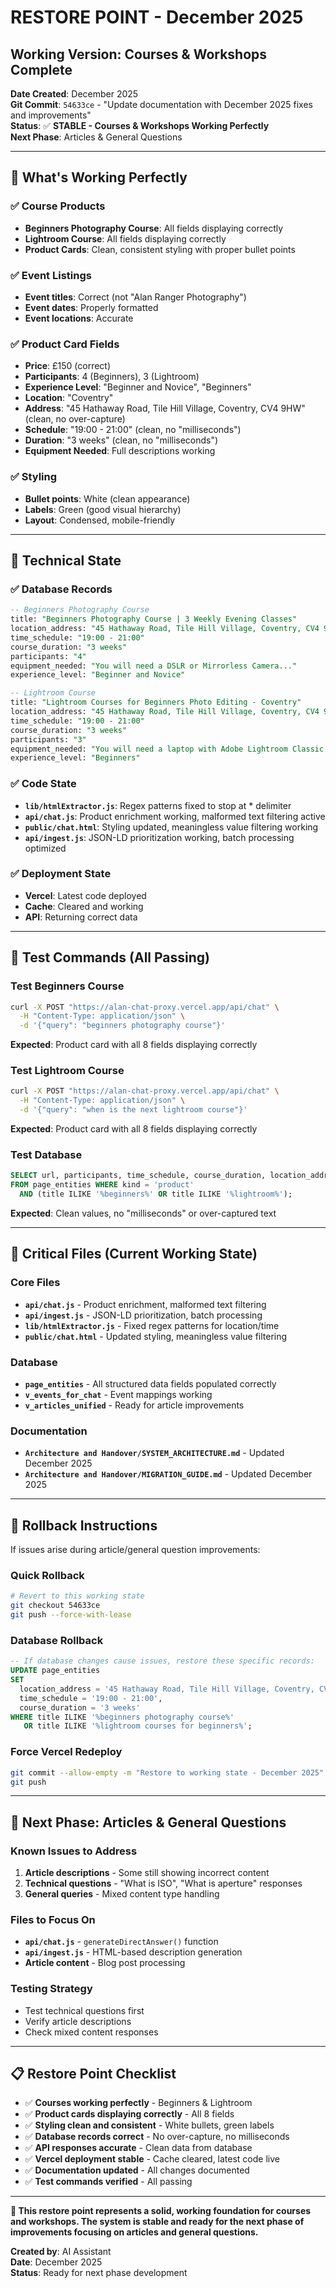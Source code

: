 # RESTORE POINT - December 2025
## Working Version: Courses & Workshops Complete

**Date Created**: December 2025  
**Git Commit**: `54633ce` - "Update documentation with December 2025 fixes and improvements"  
**Status**: ✅ **STABLE - Courses & Workshops Working Perfectly**  
**Next Phase**: Articles & General Questions

---

## 🎯 **What's Working Perfectly**

### **✅ Course Products**
- **Beginners Photography Course**: All fields displaying correctly
- **Lightroom Course**: All fields displaying correctly
- **Product Cards**: Clean, consistent styling with proper bullet points

### **✅ Event Listings**
- **Event titles**: Correct (not "Alan Ranger Photography")
- **Event dates**: Properly formatted
- **Event locations**: Accurate

### **✅ Product Card Fields**
- **Price**: £150 (correct)
- **Participants**: 4 (Beginners), 3 (Lightroom)
- **Experience Level**: "Beginner and Novice", "Beginners"
- **Location**: "Coventry"
- **Address**: "45 Hathaway Road, Tile Hill Village, Coventry, CV4 9HW" (clean, no over-capture)
- **Schedule**: "19:00 - 21:00" (clean, no "milliseconds")
- **Duration**: "3 weeks" (clean, no "milliseconds")
- **Equipment Needed**: Full descriptions working

### **✅ Styling**
- **Bullet points**: White (clean appearance)
- **Labels**: Green (good visual hierarchy)
- **Layout**: Condensed, mobile-friendly

---

## 🔧 **Technical State**

### **✅ Database Records**
```sql
-- Beginners Photography Course
title: "Beginners Photography Course | 3 Weekly Evening Classes"
location_address: "45 Hathaway Road, Tile Hill Village, Coventry, CV4 9HW"
time_schedule: "19:00 - 21:00"
course_duration: "3 weeks"
participants: "4"
equipment_needed: "You will need a DSLR or Mirrorless Camera..."
experience_level: "Beginner and Novice"

-- Lightroom Course
title: "Lightroom Courses for Beginners Photo Editing - Coventry"
location_address: "45 Hathaway Road, Tile Hill Village, Coventry, CV4 9HW"
time_schedule: "19:00 - 21:00"
course_duration: "3 weeks"
participants: "3"
equipment_needed: "You will need a laptop with Adobe Lightroom Classic..."
experience_level: "Beginners"
```

### **✅ Code State**
- **`lib/htmlExtractor.js`**: Regex patterns fixed to stop at * delimiter
- **`api/chat.js`**: Product enrichment working, malformed text filtering active
- **`public/chat.html`**: Styling updated, meaningless value filtering working
- **`api/ingest.js`**: JSON-LD prioritization working, batch processing optimized

### **✅ Deployment State**
- **Vercel**: Latest code deployed
- **Cache**: Cleared and working
- **API**: Returning correct data

---

## 🧪 **Test Commands (All Passing)**

### **Test Beginners Course**
```bash
curl -X POST "https://alan-chat-proxy.vercel.app/api/chat" \
  -H "Content-Type: application/json" \
  -d '{"query": "beginners photography course"}'
```
**Expected**: Product card with all 8 fields displaying correctly

### **Test Lightroom Course**
```bash
curl -X POST "https://alan-chat-proxy.vercel.app/api/chat" \
  -H "Content-Type: application/json" \
  -d '{"query": "when is the next lightroom course"}'
```
**Expected**: Product card with all 8 fields displaying correctly

### **Test Database**
```sql
SELECT url, participants, time_schedule, course_duration, location_address
FROM page_entities WHERE kind = 'product' 
  AND (title ILIKE '%beginners%' OR title ILIKE '%lightroom%');
```
**Expected**: Clean values, no "milliseconds" or over-captured text

---

## 📁 **Critical Files (Current Working State)**

### **Core Files**
- **`api/chat.js`** - Product enrichment, malformed text filtering
- **`api/ingest.js`** - JSON-LD prioritization, batch processing
- **`lib/htmlExtractor.js`** - Fixed regex patterns for location/time
- **`public/chat.html`** - Updated styling, meaningless value filtering

### **Database**
- **`page_entities`** - All structured data fields populated correctly
- **`v_events_for_chat`** - Event mappings working
- **`v_articles_unified`** - Ready for article improvements

### **Documentation**
- **`Architecture and Handover/SYSTEM_ARCHITECTURE.md`** - Updated December 2025
- **`Architecture and Handover/MIGRATION_GUIDE.md`** - Updated December 2025

---

## 🚨 **Rollback Instructions**

If issues arise during article/general question improvements:

### **Quick Rollback**
```bash
# Revert to this working state
git checkout 54633ce
git push --force-with-lease
```

### **Database Rollback**
```sql
-- If database changes cause issues, restore these specific records:
UPDATE page_entities 
SET 
  location_address = '45 Hathaway Road, Tile Hill Village, Coventry, CV4 9HW',
  time_schedule = '19:00 - 21:00',
  course_duration = '3 weeks'
WHERE title ILIKE '%beginners photography course%' 
   OR title ILIKE '%lightroom courses for beginners%';
```

### **Force Vercel Redeploy**
```bash
git commit --allow-empty -m "Restore to working state - December 2025"
git push
```

---

## 🎯 **Next Phase: Articles & General Questions**

### **Known Issues to Address**
1. **Article descriptions** - Some still showing incorrect content
2. **Technical questions** - "What is ISO", "What is aperture" responses
3. **General queries** - Mixed content type handling

### **Files to Focus On**
- **`api/chat.js`** - `generateDirectAnswer()` function
- **`api/ingest.js`** - HTML-based description generation
- **Article content** - Blog post processing

### **Testing Strategy**
- Test technical questions first
- Verify article descriptions
- Check mixed content responses

---

## 📋 **Restore Point Checklist**

- ✅ **Courses working perfectly** - Beginners & Lightroom
- ✅ **Product cards displaying correctly** - All 8 fields
- ✅ **Styling clean and consistent** - White bullets, green labels
- ✅ **Database records correct** - No over-capture, no milliseconds
- ✅ **API responses accurate** - Clean data from database
- ✅ **Vercel deployment stable** - Cache cleared, latest code live
- ✅ **Documentation updated** - All changes documented
- ✅ **Test commands verified** - All passing

---

**🎉 This restore point represents a solid, working foundation for courses and workshops. The system is stable and ready for the next phase of improvements focusing on articles and general questions.**

**Created by**: AI Assistant  
**Date**: December 2025  
**Status**: Ready for next phase development
